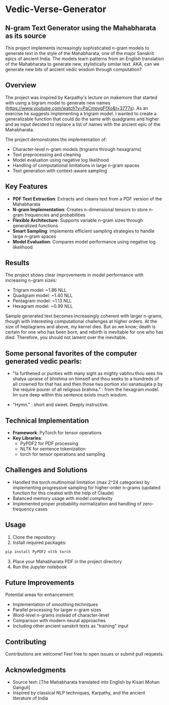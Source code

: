 # Vedic-Verse-Generator

## N-gram Text Generator using the Mahabharata as its source 

This project implements increasingly sophisticated n-gram models to generate text in the style of the Mahabharata, one of the major Sanskrit epics of ancient India. The models learn patterns from an English translation of the Mahabharata to generate new, stylistically similar text. AKA, can we generate new bits of ancient vedic wisdom through computation? 

## Overview

The project was inspired by Karpathy's lecture on makemore that started with using a bigram model to generate new names (https://www.youtube.com/watch?v=PaCmpygFfXo&t=3777s). As an exercise he suggests implementing a trigram model. I wanted to create a generalizable function that could do the same with quadgrams and higher and as input decided to replace a list of names with the ancient epic of the Mahabharata.

The project demonstrates the implementation of:
- Character-level n-gram models (trigrams through hexagrams)
- Text preprocessing and cleaning
- Model evaluation using negative log likelihood
- Handling of computational limitations in large n-gram spaces
- Text generation with context-aware sampling

## Key Features

- **PDF Text Extraction**: Extracts and cleans text from a PDF version of the Mahabharata
- **N-gram Implementation**: Creates n-dimensional tensors to store n-gram frequencies and probabilities
- **Flexible Architecture**: Supports variable n-gram sizes through generalized functions
- **Smart Sampling**: Implements efficient sampling strategies to handle large n-gram spaces
- **Model Evaluation**: Compares model performance using negative log likelihood

## Results

The project shows clear improvements in model performance with increasing n-gram sizes:
- Trigram model: ~1.86 NLL
- Quadgram model: ~1.40 NLL
- Pentagram model: ~1.13 NLL
- Hexagram model: ~0.99 NLL

Sample generated text becomes increasingly coherent with larger n-grams, though with interesting computational challenges at higher orders. At the size of heptagrams and above, my kernel dies. But as we know; death is certain for one who has been born, and rebirth is inevitable for one who has died. Therefore, you should not lament over the inevitable.

## Some personal favorites of the computer generated vedic pearls:

- "Ia furthened or purities with many sight as mighty vabhru thou sees his shalya upraise of bhishma on himself and thou seeks to a hundreds of all crowned for that has and then those two portion xlvi sanatsujata p by the require pourer of all religious brahma."   : from the hexagram model. Im sure deep within this sentence exists much wisdom.
  
- "Hymn."   : short and sweet. Deeply instructive. 

## Technical Implementation

- **Framework**: PyTorch for tensor operations
- **Key Libraries**: 
  - PyPDF2 for PDF processing
  - NLTK for sentence tokenization
  - torch for tensor operations and sampling

## Challenges and Solutions

- Handled the torch.multinomial limitation (max 2^24 categories) by implementing progressive sampling for higher-order n-grams (updated function for this created with the help of Claude)
- Balanced memory usage with model complexity
- Implemented proper probability normalization and handling of zero-frequency cases

## Usage

1. Clone the repository
2. Install required packages:
```bash
pip install PyPDF2 nltk torch
```
3. Place your Mahabharata PDF in the project directory
4. Run the Jupyter notebook

## Future Improvements

Potential areas for enhancement:
- Implementation of smoothing techniques
- Parallel processing for larger n-gram sizes
- Word-level n-grams instead of character-level
- Comparison with modern neural approaches
- Including other ancient sanskrit texts as "training" input

## Contributing

Contributions are welcome! Feel free to open issues or submit pull requests.


## Acknowledgments

- Source text: [The Mahabharata translated into English by Kisari Mohan Ganguli]
- Inspired by classical NLP techniques, Karpathy, and the ancient literature of India
